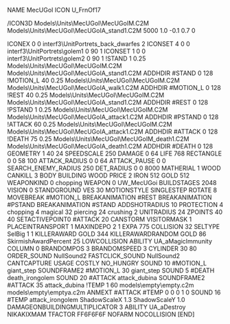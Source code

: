 NAME MecUGoI
ICON U_FrnOf17

/ICON3D Models\Units\MecUGoI\MecUGoIM.C2M Models\Units\MecUGoI\MecUGoIA_stand1.C2M 5000 1.0 -0.1 0.7 0 

ICONEX 0 0 interf3\UnitPortrets\_back_dwarfes 2
ICONSET 4 0 0 interf3\UnitPortrets\golem1 0 90 1
ICONSET 1 0 0 interf3\UnitPortrets\golem2 0 90 1
!STAND          1 0.25  Models\Units\MecUGoI\MecUGoIM.C2M Models\Units\MecUGoI\MecUGoIA_stand1.C2M
ADDHDIR #STAND 0 128
!MOTION_L      40 0.25  Models\Units\MecUGoI\MecUGoIM.C2M Models\Units\MecUGoI\MecUGoIA_walk1.C2M
ADDHDIR #MOTION_L 0 128
!REST          40 0.25  Models\Units\MecUGoI\MecUGoIM.C2M Models\Units\MecUGoI\MecUGoIA_stand1.C2M
ADDHDIR #REST 0 128
!PSTAND        1  0.25  Models\Units\MecUGoI\MecUGoIM.C2M Models\Units\MecUGoI\MecUGoIA_attack1.C2M
ADDHDIR #PSTAND 0 128 
!ATTACK        60 0.25  Models\Units\MecUGoI\MecUGoIM.C2M Models\Units\MecUGoI\MecUGoIA_attack1.C2M
ADDHDIR #ATTACK 0 128
!DEATH         75 0.25  Models\Units\MecUGoI\MecUGoIM_death1.C2M Models\Units\MecUGoI\MecUGoIA_death1.C2M
ADDHDIR #DEATH 0 128
GEOMETRY 1 40 24
SPEEDSCALE 250
DAMAGE   0 64
LIFE     768
RECTANGLE 0 0 58 100
ATTACK_RADIUS 0 0 64
ATTACK_PAUSE 0 0
SEARCH_ENEMY_RADIUS 250
DET_RADIUS 0 0 8000
MATHERIAL 1 WOOD
CANKILL 3 BODY BUILDING WOOD
PRICE 2 IRON 512 GOLD 512
WEAPONKIND 0 chopping
WEAPON 0 UW_MecUGoi
BUILDSTAGES 2048
VISION 0
STANDGROUND
VES 30
MOTIONSTYLE SINGLESTEP
ROTATE 8
MOVEBREAK #MOTION_L
BREAKANIMATION #REST
BREAKANIMATION #PSTAND
BREAKANIMATION #STAND
ADDSHOTRADIUS 10
PROTECTION 4 chopping 4 magical 32 piercing 24 crushing 2
UNITRADIUS 24
ZPOINTS 40 40
SETACTIVEPOINT0 #ATTACK 20
CANSTORM
VISITORMASK 1
PLACEINTRANSPORT 1
MAXINDEPO 2 1
EXPA 775 
COLLISION 32
SELTYPE SelBig 1 1
KILLERAWARD             GOLD 344
KILLERAWARDRANDOM       GOLD 86
SkirmishAwardPercent 25
LOWCOLLISION
ABILITY	UA_aMagicImmunity
COLUMN 0
BRANDOMPOS 3
BRANDOMSPEED 3
CYLINDER 30 80
ORDER_SOUND NullSound2
FASTCLICK_SOUND NullSound2
CANTCAPTURE
USAGE COSTLY
NO_HUNGRY
SOUND 10 #MOTION_L giant_step
SOUNDFRAME2 #MOTION_L 30 giant_step
SOUND 5 #DEATH death_irongolem
SOUND 20 #ATTACK attack_dubina
SOUNDFRAME2 #ATTACK 35 attack_dubina
!TEMP  1 60 models\empty\empty.c2m models\empty\emptya.c2m
ANMEXT #ATTACK #TEMP 0 0 0 1 0
SOUND 16 #TEMP attack_irongolem
ShadowScaleX 1.3
ShadowScaleY 1.0
DAMAGEONBUILDINGMULTIPLICATOR 3
ABILITY UA_aDestroy
NIKAKIXMAM
TFACTOR FF6F6F6F
NOFARM
NOCOLLISION
[END]
